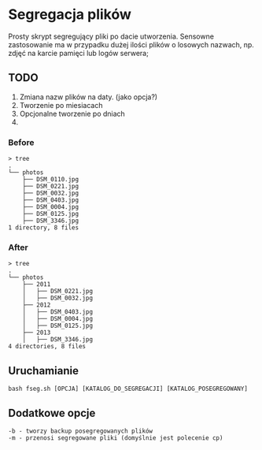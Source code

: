 # Segregacja plików
Prosty skrypt segregujący pliki po dacie utworzenia. Sensowne zastosowanie ma w przypadku dużej ilości plików o losowych nazwach, np. zdjęć na karcie pamięci lub logów serwera;

## TODO
1. Zmiana nazw plików na daty. (jako opcja?)
2. Tworzenie po miesiacach
3. Opcjonalne tworzenie po dniach
4.

### Before
    > tree
    .
    └── photos
        ├── DSM_0110.jpg
        ├── DSM_0221.jpg
        ├── DSM_0032.jpg
        ├── DSM_0403.jpg
        ├── DSM_0004.jpg
        ├── DSM_0125.jpg
        ├── DSM_3346.jpg
    1 directory, 8 files

### After

    > tree
    .
    └── photos
        ├── 2011
        │   ├── DSM_0221.jpg
        │   ├── DSM_0032.jpg
        ├── 2012
        │   ├── DSM_0403.jpg
        │   ├── DSM_0004.jpg
        │   ├── DSM_0125.jpg
        ├── 2013
        │   ├── DSM_3346.jpg
    4 directories, 8 files

## Uruchamianie
    bash fseg.sh [OPCJA] [KATALOG_DO_SEGREGACJI] [KATALOG_POSEGREGOWANY]

## Dodatkowe opcje
    -b - tworzy backup posegregowanych plików
    -m - przenosi segregowane pliki (domyślnie jest polecenie cp)
